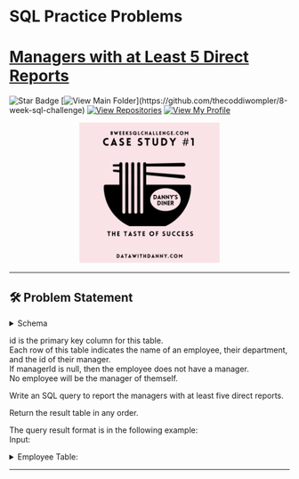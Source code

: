 # SQL Practice Problems

# [Managers with at Least 5 Direct Reports](https://leetcode.com/problems/managers-with-at-least-5-direct-reports)
![Star Badge](https://img.shields.io/static/v1?label=%F0%9F%8C%9F&message=If%20Useful&style=style=flat&color=BC4E99)
[![View Main Folder](https://img.shields.io/badge/View-Main_Folder-971901?)](https://github.com/thecoddiwompler/8-week-sql-challenge)
[![View Repositories](https://img.shields.io/badge/View-My_Repositories-blue?logo=GitHub)](https://github.com/thecoddiwompler?tab=repositories)
[![View My Profile](https://img.shields.io/badge/View-My_Profile-green?logo=GitHub)](https://github.com/thecoddiwompler)


<p align="center">
<img src="https://github.com/thecoddiwompler/8-week-sql-challenge/blob/main/IMG/diner.png" width=50% height=50%>

---

## 🛠️ Problem Statement

>
<details>
 <summary>
  Schema
 </summary>
| Column Name | Type    | 
|-----------------------| 
| id          | int     | 
| name        | varchar | 
| department  | varchar |  
| managerId   | int     | 
</details>

id is the primary key column for this table.  
Each row of this table indicates the name of an employee, their department, and the id of their manager.  
If managerId is null, then the employee does not have a manager.  
No employee will be the manager of themself.  
 

Write an SQL query to report the managers with at least five direct reports.  

Return the result table in any order.  

The query result format is in the following example:  
  Input: 

 <details>
<summary>
Employee Table:
</summary>
+-----+-------+------------+-----------+  
| id  | name  | department | managerId |  
+-----+-------+------------+-----------+  
| 101 | John  | A          | None      |  
| 102 | Dan   | A          | 101       |  
| 103 | James | A          | 101       |  
| 104 | Amy   | A          | 101       |  
| 105 | Anne  | A          | 101       |  
| 106 | Ron   | B          | 101       |  
+-----+-------+------------+-----------+  
Output:   
+------+  
| name |  
+------+  
| John |  
+------+  

</details>

---
